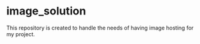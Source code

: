 # image_solution
This repository is created to handle the needs of having image hosting for my project. 
